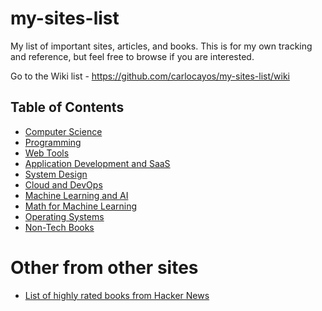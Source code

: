 # my-sites-list

My list of important sites, articles, and books. This is for my own tracking and reference, but feel free to browse if you are interested.

Go to the Wiki list - https://github.com/carlocayos/my-sites-list/wiki

## Table of Contents
* [Computer Science](https://github.com/carlocayos/my-sites-list/wiki/Computer-Science)
* [Programming](https://github.com/carlocayos/my-sites-list/wiki/Programming)
* [Web Tools](https://github.com/carlocayos/my-sites-list/wiki/Web-Tools)
* [Application Development and SaaS](https://github.com/carlocayos/my-sites-list/wiki/Application-Development-and-SaaS)
* [System Design](https://github.com/carlocayos/my-sites-list/wiki/System-Design)
* [Cloud and DevOps](https://github.com/carlocayos/my-sites-list/wiki/Cloud-and-DevOps)
* [Machine Learning and AI](https://github.com/carlocayos/my-sites-list/wiki/Machine-Learning-and-AI)
* [Math for Machine Learning](https://github.com/carlocayos/my-sites-list/wiki/Math-for-Machine-Learning)
* [Operating Systems](https://github.com/carlocayos/my-sites-list/wiki/Operating-Systems)
* [Non-Tech Books](https://github.com/carlocayos/my-sites-list/wiki/Non-Tech-Books)

# Other from other sites
* [List of highly rated books from Hacker News](https://hacker-recommended-books.vercel.app/category/0/all-time/page/0/0)
